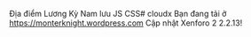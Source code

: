 Địa điểm Lương Kỳ Nam lưu JS CSS# cloudx
Bạn đang tải ở https://monterknight.wordpress.com
Cập nhật Xenforo 2 2.2.13!
